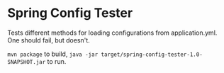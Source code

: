 # Spring Config Tester
Tests different methods for loading configurations from application.yml. One should fail, but doesn't.

```mvn package``` to build, ```java -jar target/spring-config-tester-1.0-SNAPSHOT.jar``` to run.
